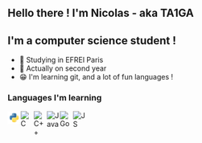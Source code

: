 ## Hello there ! I'm Nicolas - aka TA1GA

## I'm a computer science student !
- 🏫 Studying in EFREI Paris
- 🎒 Actually on second year
- 😁 I'm learning git, and a lot of fun languages !


### Languages I'm learning 

[<img align="left" alt="Python" width="26px" src="https://raw.githubusercontent.com/github/explore/80688e429a7d4ef2fca1e82350fe8e3517d3494d/topics/python/python.png" />][Python]
[<img align="left" alt="C" width="26px" src="https://external-content.duckduckgo.com/iu/?u=http%3A%2F%2Fpngimg.com%2Fuploads%2Fletter_c%2Fletter_c_PNG22.png&f=1&nofb=1" />][C]
[<img align="left" alt="C++" width="26px" src="https://external-content.duckduckgo.com/iu/?u=https%3A%2F%2Fwebforpc.com%2Fwp-content%2Fuploads%2F2018%2F03%2Fc-plus-plus-program-logo-image.png&f=1&nofb=1" />][C++]
[<img align="left" alt="Java" width="26px" src="https://external-content.duckduckgo.com/iu/?u=http%3A%2F%2F2.bp.blogspot.com%2F-dEy1avGvRCc%2FUuuRGq1MUgI%2FAAAAAAAABSM%2FFFWRrdiim8I%2Fs1600%2Fjava-logo.png&f=1&nofb=1" />][Java]
[<img align="left" alt="Go" width="26px" src="https://external-content.duckduckgo.com/iu/?u=http%3A%2F%2Fcdn.codesamplez.com%2Fwp-content%2Fuploads%2F2015%2F12%2Fgolang.png&f=1&nofb=1" />][Golang]
[<img align="left" alt="JS" width="26px" src="https://external-content.duckduckgo.com/iu/?u=http%3A%2F%2F3.bp.blogspot.com%2F-PTty3CfTGnA%2FTpZOEjTQ_WI%2FAAAAAAAAAeo%2FKeKt_D5X2xo%2Fs1600%2Fjs.jpg&f=1&nofb=1" />][JS]

[Python]: https://www.python.org/
[C]: https://en.wikipedia.org/wikiC_%28programming_language%29
[C++]: https://en.wikipedia.org/wiki/C%2B%2B
[Java]: https://www.java.com/en/
[Golang]: https://golang.org/
[JS]: https://www.javascript.com/
